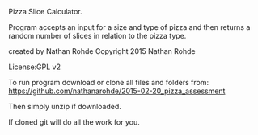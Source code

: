 Pizza Slice Calculator.

Program accepts an input for a size and type of pizza and then returns a random number of slices in relation to the pizza type.

created by Nathan Rohde Copyright 2015 Nathan Rohde

License:GPL v2

To run program download or clone all files and folders from: https://github.com/nathanarohde/2015-02-20_pizza_assessment

Then simply unzip if downloaded.

If cloned git will do all the work for you.

